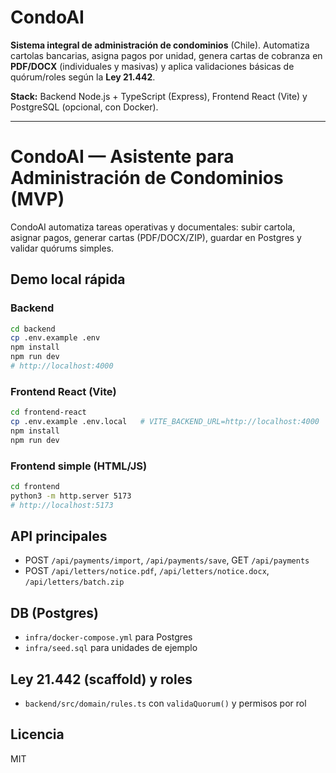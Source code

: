 # CondoAI

**Sistema integral de administración de condominios** (Chile). Automatiza cartolas bancarias, asigna pagos por unidad, genera cartas de cobranza en **PDF/DOCX** (individuales y masivas) y aplica validaciones básicas de quórum/roles según la **Ley 21.442**.

**Stack:** Backend Node.js + TypeScript (Express), Frontend React (Vite) y PostgreSQL (opcional, con Docker).

---

# CondoAI — Asistente para Administración de Condominios (MVP)

CondoAI automatiza tareas operativas y documentales: subir cartola, asignar pagos, generar cartas (PDF/DOCX/ZIP), guardar en Postgres y validar quórums simples.

## Demo local rápida

### Backend
```bash
cd backend
cp .env.example .env
npm install
npm run dev
# http://localhost:4000
```

### Frontend React (Vite)
```bash
cd frontend-react
cp .env.example .env.local   # VITE_BACKEND_URL=http://localhost:4000
npm install
npm run dev
```

### Frontend simple (HTML/JS)
```bash
cd frontend
python3 -m http.server 5173
# http://localhost:5173
```

## API principales
- POST `/api/payments/import`, `/api/payments/save`, GET `/api/payments`
- POST `/api/letters/notice.pdf`, `/api/letters/notice.docx`, `/api/letters/batch.zip`

## DB (Postgres)
- `infra/docker-compose.yml` para Postgres
- `infra/seed.sql` para unidades de ejemplo

## Ley 21.442 (scaffold) y roles
- `backend/src/domain/rules.ts` con `validaQuorum()` y permisos por rol

## Licencia
MIT
